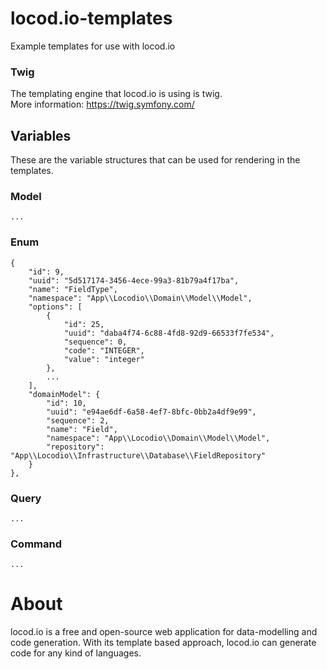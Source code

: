 # locod.io-templates

Example templates for use with locod.io

### Twig

The templating engine that locod.io is using is twig.  
More information: https://twig.symfony.com/

## Variables

These are the variable structures that can be used for rendering in the templates.

### Model

    ...

### Enum

    {
        "id": 9,
        "uuid": "5d517174-3456-4ece-99a3-81b79a4f17ba",
        "name": "FieldType",
        "namespace": "App\\Locodio\\Domain\\Model\\Model",
        "options": [
            {
                "id": 25,
                "uuid": "daba4f74-6c88-4fd8-92d9-66533f7fe534",
                "sequence": 0,
                "code": "INTEGER",
                "value": "integer"
            },   
            ...
        ],
        "domainModel": {
            "id": 10,
            "uuid": "e94ae6df-6a58-4ef7-8bfc-0bb2a4df9e99",
            "sequence": 2,
            "name": "Field",
            "namespace": "App\\Locodio\\Domain\\Model\\Model",
            "repository": "App\\Locodio\\Infrastructure\\Database\\FieldRepository"
        }
    },

### Query

    ...

### Command

    ...

# About

locod.io is a free and open-source web application for data-modelling and code generation. With its template based approach, locod.io can generate code for any kind of languages. 